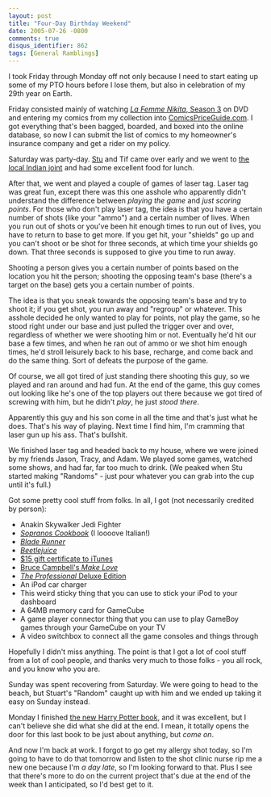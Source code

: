 ```yaml
---
layout: post
title: "Four-Day Birthday Weekend"
date: 2005-07-26 -0800
comments: true
disqus_identifier: 862
tags: [General Ramblings]
---
```

I took Friday through Monday off not only because I need to start eating
up some of my PTO hours before I lose them, but also in celebration of
my 29th year on Earth.
 
 Friday consisted mainly of watching [*La Femme Nikita*, Season
3](http://www.amazon.com/exec/obidos/ASIN/B0008ENIR0/mhsvortex) on DVD
and entering my comics from my collection into
[ComicsPriceGuide.com](http://www.comicspriceguide.com/). I got
everything that's been bagged, boarded, and boxed into the online
database, so now I can submit the list of comics to my homeowner's
insurance company and get a rider on my policy.
 
 Saturday was party-day. [Stu](http://www.stuartthompson.net) and Tif
came over early and we went to [the local Indian
joint](http://portland.citysearch.com/profile/33626314/) and had some
excellent food for lunch.
 
 After that, we went and played a couple of games of laser tag. Laser
tag was great fun, except there was this one asshole who apparently
didn't understand the difference between *playing the game* and *just
scoring points*. For those who don't play laser tag, the idea is that
you have a certain number of shots (like your "ammo") and a certain
number of lives. When you run out of shots or you've been hit enough
times to run out of lives, you have to return to base to get more. If
you get hit, your "shields" go up and you can't shoot or be shot for
three seconds, at which time your shields go down. That three seconds is
supposed to give you time to run away.
 
 Shooting a person gives you a certain number of points based on the
location you hit the person; shooting the opposing team's base (there's
a target on the base) gets you a certain number of points.
 
 The idea is that you sneak towards the opposing team's base and try to
shoot it; if you get shot, you run away and "regroup" or whatever. This
asshole decided he only wanted to play for points, not play the game, so
he stood right under our base and just pulled the trigger over and over,
regardless of whether we were shooting him or not. Eventually he'd hit
our base a few times, and when he ran out of ammo or we shot him enough
times, he'd stroll leisurely back to his base, recharge, and come back
and do the same thing. Sort of defeats the purpose of the game.
 
 Of course, we all got tired of just standing there shooting this guy,
so we played and ran around and had fun. At the end of the game, this
guy comes out looking like he's one of the top players out there because
we got tired of screwing with him, but he didn't *play*, he just *stood
there*.
 
 Apparently this guy and his son come in all the time and that's just
what he does. That's his way of playing. Next time I find him, I'm
cramming that laser gun up his ass. That's bullshit.
 
 We finished laser tag and headed back to my house, where we were joined
by my friends Jason, Tracy, and Adam. We played some games, watched some
shows, and had far, far too much to drink. (We peaked when Stu started
making "Randoms" - just pour whatever you can grab into the cup until
it's full.)
 
 Got some pretty cool stuff from folks. In all, I got (not necessarily
credited by person):

-   Anakin Skywalker Jedi Fighter
-   [*Sopranos
    Cookbook*](http://www.amazon.com/exec/obidos/ASIN/0446530573/mhsvortex)
    (I loooove Italian!)
-   [*Blade
    Runner*](http://www.amazon.com/exec/obidos/ASIN/0790729628/mhsvortex)
-   [*Beetlejuice*](http://www.amazon.com/exec/obidos/ASIN/0790731479/mhsvortex)
-   [\$15 gift certificate to
    iTunes](http://www.amazon.com/exec/obidos/ASIN/B0002CZPPG/mhsvortex)
-   [Bruce Campbell's *Make
    Love*](http://www.amazon.com/exec/obidos/ASIN/0312312601/mhsvortex)
-   [*The Professional* Deluxe
    Edition](http://www.amazon.com/exec/obidos/ASIN/B0006GVJEE/mhsvortex)
-   An iPod car charger
-   This weird sticky thing that you can use to stick your iPod to your
    dashboard
-   A 64MB memory card for GameCube
-   A game player connector thing that you can use to play GameBoy games
    through your GameCube on your TV
-   A video switchbox to connect all the game consoles and things
    through


 
 Hopefully I didn't miss anything. The point is that I got a lot of cool
stuff from a lot of cool people, and thanks very much to those folks -
you all rock, and you know who you are.
 
 Sunday was spent recovering from Saturday. We were going to head to the
beach, but Stuart's "Random" caught up with him and we ended up taking
it easy on Sunday instead.
 
 Monday I finished [the new Harry Potter
book](http://www.amazon.com/exec/obidos/ASIN/0439784549/mhsvortex), and
it was excellent, but I can't believe she did what she did at the end. I
mean, it totally opens the door for this last book to be just about
anything, but *come on*.
 
 And now I'm back at work. I forgot to go get my allergy shot today, so
I'm going to have to do that tomorrow and listen to the shot clinic
nurse rip me a new one because I'm *a day late*, so I'm looking forward
to that. Plus I see that there's more to do on the current project
that's due at the end of the week than I anticipated, so I'd best get to
it.
